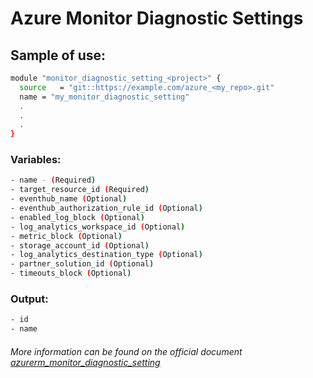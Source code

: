 # Azure Monitor Diagnostic Settings

## Sample of use:

```bash
module "monitor_diagnostic_setting_<project>" {
  source   = "git::https://example.com/azure_<my_repo>.git"
  name = "my_monitor_diagnostic_setting"
  .
  .
  .
}
```

### Variables:

```bash
- name - (Required)
- target_resource_id (Required)
- eventhub_name (Optional)
- eventhub_authorization_rule_id (Optional)
- enabled_log_block (Optional)
- log_analytics_workspace_id (Optional)
- metric_block (Optional)
- storage_account_id (Optional)
- log_analytics_destination_type (Optional)
- partner_solution_id (Optional)
- timeouts_block (Optional)
```

### Output:

```bash
- id
- name
```

###### More information can be found on the official document [azurerm_monitor_diagnostic_setting](https://registry.terraform.io/providers/hashicorp/azurerm/latest/docs/resources/monitor_diagnostic_setting.html)